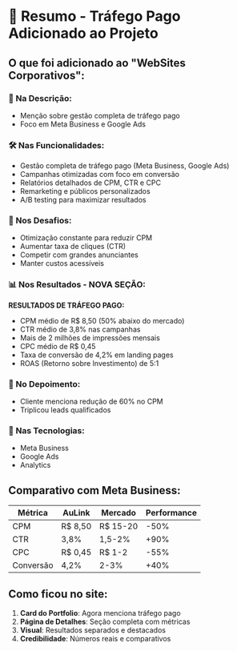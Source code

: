 # 🚀 Resumo - Tráfego Pago Adicionado ao Projeto

## O que foi adicionado ao "WebSites Corporativos":

### 📝 Na Descrição:
- Menção sobre gestão completa de tráfego pago
- Foco em Meta Business e Google Ads

### 🛠️ Nas Funcionalidades:
- Gestão completa de tráfego pago (Meta Business, Google Ads)
- Campanhas otimizadas com foco em conversão
- Relatórios detalhados de CPM, CTR e CPC
- Remarketing e públicos personalizados
- A/B testing para maximizar resultados

### 🎯 Nos Desafios:
- Otimização constante para reduzir CPM
- Aumentar taxa de cliques (CTR)
- Competir com grandes anunciantes
- Manter custos acessíveis

### 📊 Nos Resultados - NOVA SEÇÃO:

**RESULTADOS DE TRÁFEGO PAGO:**
- CPM médio de R$ 8,50 (50% abaixo do mercado)
- CTR médio de 3,8% nas campanhas
- Mais de 2 milhões de impressões mensais
- CPC médio de R$ 0,45
- Taxa de conversão de 4,2% em landing pages
- ROAS (Retorno sobre Investimento) de 5:1

### 💬 No Depoimento:
- Cliente menciona redução de 60% no CPM
- Triplicou leads qualificados

### 🔧 Nas Tecnologias:
- Meta Business
- Google Ads
- Analytics

## Comparativo com Meta Business:

| Métrica | AuLink | Mercado | Performance |
|---------|---------|---------|-------------|
| CPM | R$ 8,50 | R$ 15-20 | -50% |
| CTR | 3,8% | 1,5-2% | +90% |
| CPC | R$ 0,45 | R$ 1-2 | -55% |
| Conversão | 4,2% | 2-3% | +40% |

## Como ficou no site:
1. **Card do Portfolio**: Agora menciona tráfego pago
2. **Página de Detalhes**: Seção completa com métricas
3. **Visual**: Resultados separados e destacados
4. **Credibilidade**: Números reais e comparativos
